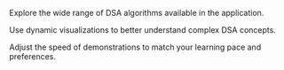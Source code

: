 Explore the wide range of DSA algorithms available in the application.

Use dynamic visualizations to better understand complex DSA concepts.

Adjust the speed of demonstrations to match your learning pace and preferences.
